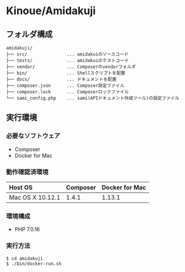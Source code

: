 # Kinoue/Amidakuji

## フォルダ構成

```
amidakuji/
├── src/               ... amidakuiのソースコード
├── tests/             ... amidakuiのテストコード
├── vendor/            ... Composerのvendorフォルダ
├── bin/               ... Shellスクリプトを配置
├── docs/              ... ドキュメントを配置
├── composer.json      ... Composer設定ファイル
├── composer.lock      ... Composerロックファイル
└── sami_config.php    ... sami(APIドキュメント作成ツール)の設定ファイル
```

## 実行環境

### 必要なソフトウェア

* Composer
* Docker for Mac

### 動作確認済環境

| Host OS          | Composer | Docker for Mac |
| :--------------- | :------- | :------------- |
| Mac OS X 10.12.1 |  1.4.1   | 1.13.1         |

### 環境構成

* PHP 7.0.16

### 実行方法

```shell
$ cd amidakuji
$ ./bin/docker-run.sh
```
